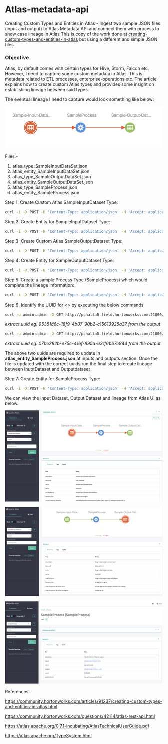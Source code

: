 # Atlas-metadata-api

Creating Custom Types and Entities in Atlas - Ingest two sample JSON files (input and output) to Atlas Metadata API and connect them with process to show case lineage in Atlas 
This is copy of the work done at [creating-custom-types-and-entities-in-atlas](https://community.hortonworks.com/articles/91237/creating-custom-types-and-entities-in-atlas.html) but using a different and simple JSON files


### Objective
Atlas, by default comes with certain types for Hive, Storm, Falcon etc. However, I need to capture some custom metadata in Atlas. This is metadata related to ETL processes, enterprise-operations etc. The article explains how to create custom Atlas types and provides some insight on establishing lineage between said types.

The eventual lineage I need to capture would look something like below:

![Alt text](/images/expectedLineage.png?raw=true "Expected Lineage")

Files:-

1. atlas_type_SampleInputDataSet.json
2. atlas_entity_SampleInputDataSet.json
3. atlas_type_SampleOutputDataSet.json
4. atlas_entity_SampleOutputDataSet.json
5. atlas_type_SampleProcess.json
6. atlas_entity_SampleProcess.json

Step 1: Create Custom Atlas SampleInputDataset Type:

```bash
curl -i -X POST -H 'Content-Type: application/json' -H 'Accept: application/json' -u admin:admin 'http://pchalla0.field.hortonworks.com:21000/api/atlas/types' -d @atlas_type_SampleInputDataSet.json
```

Step 2: Create Entity for SampleInputDataset Type:
```bash
curl -i -X POST -H 'Content-Type: application/json' -H 'Accept: application/json' -u admin:admin 'http://pchalla0.field.hortonworks.com:21000/api/atlas/entities' -d @atlas_entity_SampleInputDataSet.json
```

Step 3: Create Custom Atlas SampleOutputDataset Type:

```bash
curl -i -X POST -H 'Content-Type: application/json' -H 'Accept: application/json' -u admin:admin 'http://pchalla0.field.hortonworks.com:21000/api/atlas/types' -d @atlas_type_SampleOutputDataSet.json
```

Step 4: Create Entity for SampleOutputDataset Type:
```bash
curl -i -X POST -H 'Content-Type: application/json' -H 'Accept: application/json' -u admin:admin 'http://pchalla0.field.hortonworks.com:21000/api/atlas/entities' -d @atlas_entity_SampleOutputDataSet.json
```

Step 5: Create a sample Process Type (SampleProcess) which would complete the lineage information:
```bash
curl -i -X POST -H 'Content-Type: application/json' -H 'Accept: application/json' -u admin:admin 'http://pchalla0.field.hortonworks.com:21000/api/atlas/types' -d @atlas_type_SampleProcess.json
```

Step 6: Identify the UUID for <> by executing the below commands

```bash
curl -u admin:admin -X GET http://pchalla0.field.hortonworks.com:21000/api/atlas/entities?type=SampleInputDataset
```
*extract uuid eg: 95351d6c-18f9-4b07-90b2-c15613925a37 from the output*
```bash 
curl -u admin:admin -X GET http://pchalla0.field.hortonworks.com:21000/api/atlas/entities?type=SampleOutputDataset
```
*extract uuid eg: 07be282b-e75c-416f-895a-631f6bb7e844 from the output*

The above two uuids are required to update in **atlas_entity_SampleProcess.json** at inputs and outputs section. Once the file is updated with the correct uuids run the final step to create lineage between InuptDataset and Outputdataset

Step 7: Create Entity for SampleProcess Type:
```bash
curl -i -X POST -H 'Content-Type: application/json' -H 'Accept: application/json' -u admin:admin 'http://pchalla0.field.hortonworks.com:21000/api/atlas/entities' -d @atlas_entity_SampleProcess.json
```

We can view the Input Dataset, Output Dataset and lineage from Atlas UI as below.

![Alt text](/images/SampleInputDataset.png?raw=true "SampleInputDataset")

![Alt text](/images/SampleOutputDataset.png?raw=true "SampleOutputDataset")

![Alt text](/images/SampleProcess.png?raw=true "SampleProcess")


References:

https://community.hortonworks.com/articles/91237/creating-custom-types-and-entities-in-atlas.html

https://community.hortonworks.com/questions/42114/atlas-rest-api.html

https://atlas.apache.org/0.7.1-incubating/AtlasTechnicalUserGuide.pdf

https://atlas.apache.org/TypeSystem.html
